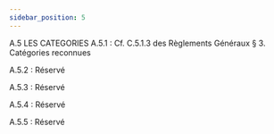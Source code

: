 ```yaml
---
sidebar_position: 5
---
```


A.5 LES CATEGORIES
A.5.1 : Cf. C.5.1.3 des Règlements Généraux § 3. Catégories reconnues

A.5.2 : Réservé

A.5.3 : Réservé

A.5.4 : Réservé

A.5.5 : Réservé
